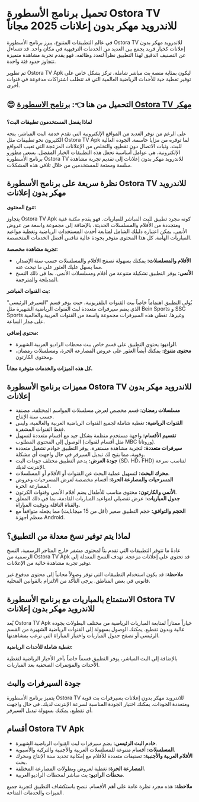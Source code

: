 # تحميل برنامج الأسطورة Ostora TV للاندرويد مهكر بدون إعلانات 2025 مجاناً


في عالم التطبيقات المتنوع، يبرز برنامج الأسطورة Ostora TV للاندرويد مهكر بدون إعلانات كخيار فريد يجمع بين العديد من الخدمات الترفيهية في مكان واحد. قد تتساءل عن التصنيف الدقيق لهذا التطبيق نظراً لتعدد وظائفه، فهو يقدم تجربة مشاهدة متميزة تتجاوز حدود فئة واحدة.

تم تطوير Ostora TV Apk  ليكون بمثابة منصة بث مباشر شاملة، تركز بشكل خاص على توفير تغطية حية للأحداث الرياضية العالمية التي قد تتطلب اشتراكات مدفوعة في قنوات أخرى.

##  😍 التحميل من هنا 👈: [برنامج الاسطورة Ostora TV مهكر](https://knooz.xyz/ostora-tv/)

**لماذا يفضل المستخدمون تطبيقات البث؟**

على الرغم من توفر العديد من المواقع الإلكترونية التي تقدم خدمة البث المباشر، يتجه الكثيرون نحو تطبيقات مثل Ostora TV Apk لما توفره من مزايا حاسمة. الجودة العالية للبث، وثبات الاتصال دون تقطيع، والتخلص من الإعلانات المزعجة التي تعيب المواقع الإلكترونية، هي عوامل أساسية تجعل هذه التطبيقات الخيار المفضل. يسعى مطورو برنامج الأسطورة Ostora TV للاندرويد مهكر بدون إعلانات إلى تقديم تجربة مشاهدة سلسة وممتعة للمستخدمين من خلال تلافي هذه المشكلات.

## نظرة سريعة على برنامج الأسطورة Ostora TV للاندرويد مهكر بدون إعلانات

**تنوع المحتوى:**

يتجاوز Ostora TV Apk كونه مجرد تطبيق للبث المباشر للمباريات. فهو يقدم مكتبة غنية ومتجددة من الأفلام والمسلسلات الحديثة، بالإضافة إلى مجموعة واسعة من عروض الأنمي. يمكن اعتباره دليلك الشامل لمتابعة أحدث المستجدات الرياضية وتغطية مواعيد المباريات الهامة. كل هذا المحتوى متوفر بجودة عالية تنافس أفضل الخدمات المتخصصة.

**تجربة مشاهدة مخصصة:**

*   **الأفلام والمسلسلات:** يمكنك بسهولة تصفح الأفلام والمسلسلات حسب سنة الإصدار، مما يسهل عليك العثور على ما تبحث عنه.
*   **الأنمي:**  يوفر التطبيق تشكيلة متنوعة من أفلام ومسلسلات الأنمي، بما في ذلك النسخ المدبلجة والمترجمة.

**بث القنوات المباشر:**

يُولي التطبيق اهتماماً خاصاً ببث القنوات التلفزيونية، حيث يوفر قسم "السيرفر الرئيسي" الذي يضم سيرفرات متعددة لبث القنوات الرياضية الشهيرة مثل Bein Sports و SSC Sports وغيرها. تغطي هذه السيرفرات مجموعة واسعة من القنوات العربية والعالمية على مدار الساعة.

**محتوى إضافي:**

*   **الراديو:**  يحتوي التطبيق على قسم خاص ببث محطات الراديو العربية الشهيرة.
*   **محتوى متنوع:**  يمكنك أيضاً العثور على عروض المصارعة الحرة، ومسلسلات رمضان، ومحتوى الكارتون.

**كل هذه الميزات والخدمات متوفرة مجاناً.**

## مميزات برنامج الأسطورة Ostora TV للاندرويد مهكر بدون إعلانات

*   **مسلسلات رمضان:** قسم مخصص لعرض مسلسلات المواسم المختلفة، مصنفة حسب سنة الإنتاج.
*   **القنوات الرياضية:**  تغطية شاملة لجميع القنوات الرياضية العربية والعالمية، وليس فقط القنوات المشفرة.
*   **تقسيم الأقسام:** واجهة مستخدم منظمة بشكل جيد مع أقسام متعددة لتسهيل الوصول إلى المحتوى المطلوب (مثل أقسام لقنوات MBC وروتانا).
*   **سيرفرات متعددة:**  لتجربة مشاهدة مستقرة، يوفر التطبيق خوادم تشغيل متعددة وقوية، مما يتيح لك تبديل السيرفر في حال واجهت أي مشكلة.
*   **جودة العرض:**  يدعم التطبيق مختلف جودات البث (SD، HD، FHD) لتناسب سرعة الإنترنت لديك.
*   **محرك البحث:**  لتسهيل عملية البحث عن القنوات أو الأفلام أو المسلسلات.
*   **المسرحيات والمصارعة الحرة:**  أقسام مخصصة لعرض المسرحيات وعروض المصارعة الحرة.
*   **الأنمي والكارتون:**  محتوى مناسب للأطفال يضم أفلام الأنمي وقنوات الكرتون.
*   **جدول المباريات:**  عرض تفصيلي لمواعيد المباريات القادمة، بما في ذلك المعلق والقناة الناقلة وتوقيت المباراة.
*   **الحجم والتوافق:**  حجم التطبيق صغير (أقل من 15 ميجابايت) مما يجعله متوافقاً مع معظم أجهزة Android.

## لماذا يتم توفير نسخ معدلة من التطبيق؟

عادةً ما تتوفر التطبيقات التي تقدم بثاً لمحتوى مشفر خارج المتاجر الرسمية. النسخ الرسمية من Ostora TV Apk قد تحتوي على إعلانات مزعجة. تهدف النسخ المعدلة إلى توفير تجربة مشاهدة خالية من الإعلانات.

**ملاحظة:**  قد يكون استخدام التطبيقات التي توفر وصولاً مجانياً إلى محتوى مدفوع غير قانوني في بعض المناطق. يرجى التأكد من الالتزام بالقوانين المحلية.

## الاستمتاع بالمباريات مع برنامج الأسطورة Ostora TV للاندرويد مهكر بدون إعلانات

يُعد Ostora TV Apk خياراً ممتازاً لمتابعة المباريات الرياضية من مختلف البطولات بجودة عالية وبدون تقطيع. يمكنك الوصول بسهولة إلى القنوات الرياضية الشهيرة من القسم الرئيسي أو تصفح جدول المباريات واختيار المباراة التي ترغب بمشاهدتها.

**تغطية شاملة للأحداث الرياضية:**

بالإضافة إلى البث المباشر، يوفر التطبيق قسماً خاصاً بآخر الأخبار الرياضية لتغطية الأحداث والمؤتمرات الصحفية بعد المباريات.

## جودة السيرفرات والبث

يتميز برنامج الأسطورة Ostora TV للاندرويد مهكر بدون إعلانات بسيرفرات بث قوية ومتعددة الجودات. يمكنك اختيار الجودة المناسبة لسرعة الإنترنت لديك. في حال واجهت أي تقطيع، يمكنك بسهولة تبديل السيرفر.

## أقسام Ostora TV Apk

*   **خادم البث الرئيسي:**  يضم سيرفرات لبث القنوات الرياضية الشهيرة.
*   **المسلسلات:**  أقسام متنوعة للمسلسلات العربية والأجنبية والتركية والأسيوية.
*   **الأفلام العربية والأجنبية:**  تصنيفات متعددة للأفلام مع إمكانية تحديد سنة الإنتاج ومحرك بحث.
*   **المصارعة الحرة:**  تغطية لعروض وبطولات المصارعة المختلفة.
*   **محطات الراديو:**  بث مباشر لمحطات الراديو العربية.

**ملاحظة:**  هذه مجرد نظرة عامة على أهم الأقسام. ننصح باستكشاف التطبيق لتجربة جميع الميزات والخدمات المتاحة.
